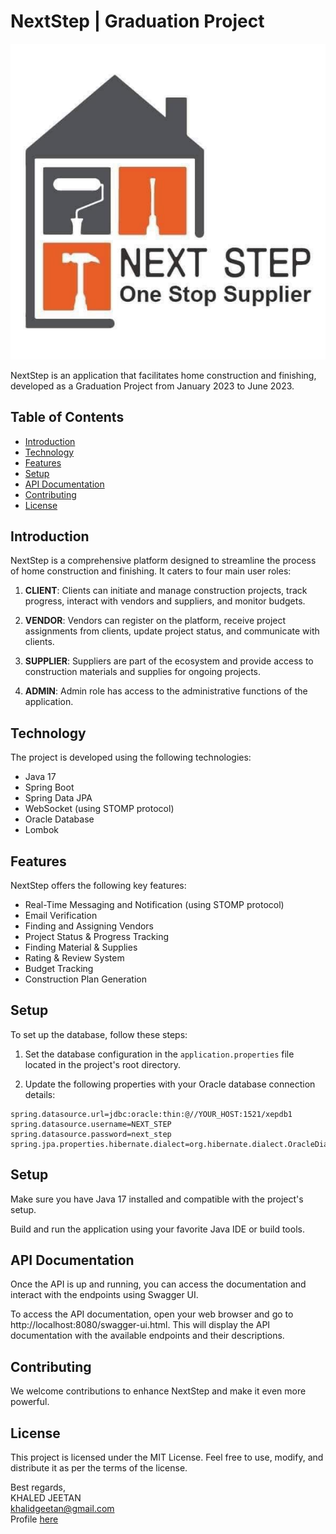 # NextStep | Graduation Project

![NextStep Logo](src/main/resources/logo/logo.png)

NextStep is an application that facilitates home construction and finishing, developed as a Graduation Project from January 2023 to June 2023.

## Table of Contents
- [Introduction](#introduction)
- [Technology](#technology)
- [Features](#features)
- [Setup](#setup)
- [API Documentation](#api-documentation)
- [Contributing](#contributing)
- [License](#license)

## Introduction

NextStep is a comprehensive platform designed to streamline the process of home construction and finishing. It caters to four main user roles:

1. **CLIENT**: Clients can initiate and manage construction projects, track progress, interact with vendors and suppliers, and monitor budgets.

2. **VENDOR**: Vendors can register on the platform, receive project assignments from clients, update project status, and communicate with clients.

3. **SUPPLIER**: Suppliers are part of the ecosystem and provide access to construction materials and supplies for ongoing projects.

4. **ADMIN**: Admin role has access to the administrative functions of the application.

## Technology

The project is developed using the following technologies:

- Java 17
- Spring Boot
- Spring Data JPA
- WebSocket (using STOMP protocol)
- Oracle Database
- Lombok

## Features

NextStep offers the following key features:

- Real-Time Messaging and Notification (using STOMP protocol)
- Email Verification
- Finding and Assigning Vendors
- Project Status & Progress Tracking
- Finding Material & Supplies
- Rating & Review System
- Budget Tracking
- Construction Plan Generation

## Setup

To set up the database, follow these steps:

1. Set the database configuration in the `application.properties` file located in the project's root directory.

2. Update the following properties with your Oracle database connection details:

```properties
spring.datasource.url=jdbc:oracle:thin:@//YOUR_HOST:1521/xepdb1
spring.datasource.username=NEXT_STEP
spring.datasource.password=next_step
spring.jpa.properties.hibernate.dialect=org.hibernate.dialect.OracleDialect
```
## Setup

Make sure you have Java 17 installed and compatible with the project's setup.

Build and run the application using your favorite Java IDE or build tools.

## API Documentation

Once the API is up and running, you can access the documentation and interact with the endpoints using Swagger UI.

To access the API documentation, open your web browser and go to http://localhost:8080/swagger-ui.html. This will display the API documentation with the available endpoints and their descriptions.

## Contributing

We welcome contributions to enhance NextStep and make it even more powerful.


## License

This project is licensed under the MIT License. Feel free to use, modify, and distribute it as per the terms of the license.

Best regards,  
KHALED JEETAN  
khalidgeetan@gmail.com  
Profile [here](https://github.com/khaledJeetan/) 
